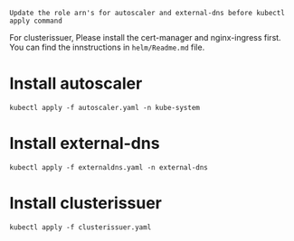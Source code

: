 `Update the role arn's for autoscaler and external-dns before kubectl apply command`

For clusterissuer, Please install the cert-manager and nginx-ingress first. You can find the innstructions in `helm/Readme.md` file.

# Install autoscaler

```
kubectl apply -f autoscaler.yaml -n kube-system
```

# Install external-dns

```
kubectl apply -f externaldns.yaml -n external-dns
```

# Install clusterissuer

```
kubectl apply -f clusterissuer.yaml
```
